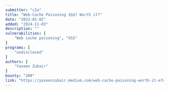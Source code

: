 ```yaml
---
submitter: "c2a"
title: "Web-Cache Poisoning $$$? Worth it?"
date: "2023-01-02"
added: "2024-11-03"
description: ""
vulnerabilities: [
    "Web cache poisoning", "XSS"
]
programs: [
    "undisclosed"
]
authors: [
    "Yaseen Zubair"
]
bounty: "200"
link: "https://yaseenzubair.medium.com/web-cache-poisoning-worth-it-e7c6d88797b1"
---
```




